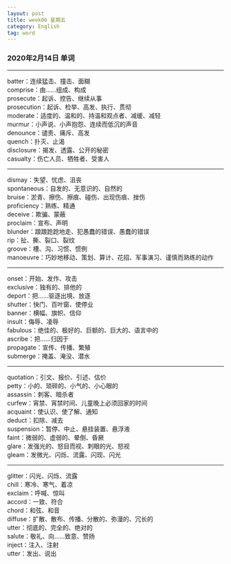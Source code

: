 ```yaml
---
layout: post  
title: week06 星期五  
category: English  
tag: word  
---
```

### 2020年2月14日 单词
- - -
batter：连续猛击、撞击、面糊  
comprise：由……组成、构成  
prosecute：起诉、控告、继续从事  
prosecution：起诉、检举、高发、执行、贯彻  
moderate：适度的、温和的、持温和观点者、减缓、减轻  
murmur：小声说、小声抱怨、连续而低沉的声音  
denounce：谴责、痛斥、高发  
quench：扑灭、止渴  
disclosure：揭发、透露、公开的秘密  
casualty：伤亡人员、牺牲者、受害人  
- - -
dismay：失望、忧虑、沮丧  
spontaneous：自发的、无意识的、自然的  
bruise：淤青、擦伤、擦痕、碰伤、出现伤痕、挫伤  
proficiency：熟练、精通  
deceive：欺骗、蒙蔽  
proclaim：宣布、声明  
blunder：踉踉跄跄地走、犯愚蠢的错误、愚蠢的错误  
rip：扯、撕、裂口、裂纹  
groove：槽、沟、习惯、惯例  
manoeuvre：巧妙地移动、策划、算计、花招、军事演习、谨慎而熟练的动作  
- - -
onset：开始、发作、攻击  
exclusive：独有的、排他的  
deport：把……驱逐出境、放逐  
shutter：快门、百叶窗、使停业  
banner：横幅、旗帜、信仰  
insult：侮辱、凌辱  
fabulous：绝佳的、极好的、巨额的、巨大的、语言中的  
ascribe：把……归因于  
propagate：宣传、传播、繁殖  
submerge：掩盖、淹没、潜水  
- - -
quotation：引文、报价、引述、估价  
petty：小的、琐碎的、小气的、小心眼的  
assassin：刺客、暗杀者  
curfew：宵禁、宵禁时间、儿童晚上必须回家的时间  
acquaint：使认识、使了解、通知  
deduct：扣除、减去  
suspension：暂停、中止、悬挂装置、悬浮液  
faint：微弱的、虚弱的、晕倒、昏厥  
glare：发强光的、怒目而视、刺眼的光、怒视  
gleam：发微光、闪烁、流露、闪现、闪光  
- - -
glitter：闪光、闪烁、流露  
chill：寒冷、寒气、着凉  
exclaim：呼喊、惊叫  
accord：一致、符合  
chord：和弦、和音  
diffuse：扩散、散布、传播、分散的、弥漫的、冗长的  
utter：彻底的、完全的、绝对的  
salute：敬礼、向……致意、赞扬  
inject：注入、注射  
utter：发出、说出